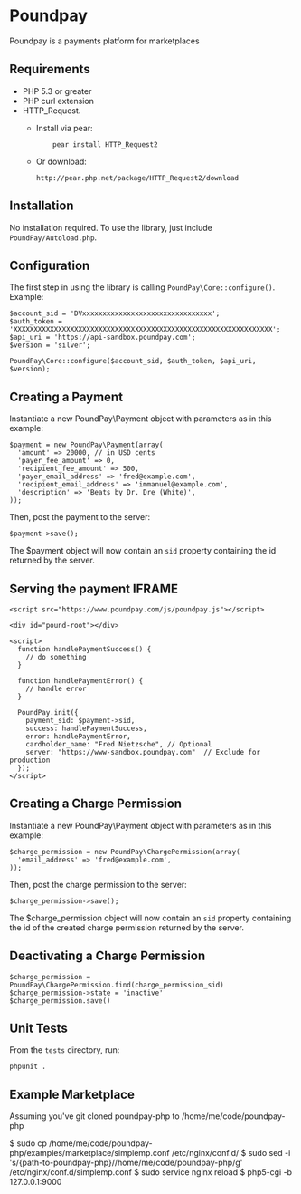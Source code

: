 Poundpay
=====
Poundpay is a payments platform for marketplaces


Requirements
-------
* PHP 5.3 or greater
* PHP curl extension
* HTTP_Request.
  * Install via pear:
  
            pear install HTTP_Request2

  * Or download:

        http://pear.php.net/package/HTTP_Request2/download


Installation
-------
No installation required. To use the library, just include `PoundPay/Autoload.php`.


Configuration
-------
The first step in using the library is calling `PoundPay\Core::configure()`. Example:

    $account_sid = 'DVxxxxxxxxxxxxxxxxxxxxxxxxxxxxxxxx';
    $auth_token = 'XXXXXXXXXXXXXXXXXXXXXXXXXXXXXXXXXXXXXXXXXXXXXXXXXXXXXXXXXXXXXXXX';
    $api_uri = 'https://api-sandbox.poundpay.com';
    $version = 'silver';

    PoundPay\Core::configure($account_sid, $auth_token, $api_uri, $version);


Creating a Payment
-----------------
Instantiate a new PoundPay\Payment object with parameters as in this example:

    $payment = new PoundPay\Payment(array(
      'amount' => 20000, // in USD cents
      'payer_fee_amount' => 0,
      'recipient_fee_amount' => 500,
      'payer_email_address' => 'fred@example.com',
      'recipient_email_address' => 'immanuel@example.com',
      'description' => 'Beats by Dr. Dre (White)',
    ));

Then, post the payment to the server:

    $payment->save();

The $payment object will now contain an `sid` property containing the id returned by the server.


Serving the payment IFRAME
--------------------------

    <script src="https://www.poundpay.com/js/poundpay.js"></script>

    <div id="pound-root"></div>

    <script>
      function handlePaymentSuccess() {
        // do something
      }

      function handlePaymentError() {
        // handle error
      }

      PoundPay.init({
        payment_sid: $payment->sid,
        success: handlePaymentSuccess,
        error: handlePaymentError,
        cardholder_name: "Fred Nietzsche", // Optional
        server: "https://www-sandbox.poundpay.com"  // Exclude for production
      });
    </script>


Creating a Charge Permission
----------------------------
Instantiate a new PoundPay\Payment object with parameters as in this example:

    $charge_permission = new PoundPay\ChargePermission(array(
      'email_address' => 'fred@example.com',
    ));

Then, post the charge permission to the server:

    $charge_permission->save();

The $charge_permission object will now contain an `sid` property containing the
id of the created charge permission returned by the server.


Deactivating a Charge Permission
--------------------------------

    $charge_permission = PoundPay\ChargePermission.find(charge_permission_sid)
    $charge_permission->state = 'inactive'
    $charge_permission.save()


Unit Tests
----------
From the `tests` directory, run:

    phpunit .


Example Marketplace
-------------------
Assuming you've git cloned poundpay-php to /home/me/code/poundpay-php
 
$ sudo cp /home/me/code/poundpay-php/examples/marketplace/simplemp.conf /etc/nginx/conf.d/
$ sudo sed -i 's/{path-to-poundpay-php}/\/home\/me\/code\/poundpay-php/g' /etc/nginx/conf.d/simplemp.conf
$ sudo service nginx reload
$ php5-cgi -b 127.0.0.1:9000
